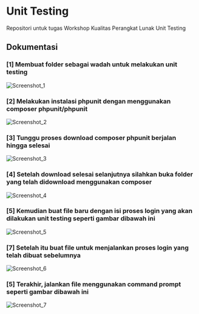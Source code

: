 # Unit Testing 
Repositori untuk tugas Workshop Kualitas Perangkat Lunak Unit Testing

<h2>Dokumentasi</h2>

<h3>[1] Membuat folder sebagai wadah untuk melakukan unit testing</h3>

![Screenshot_1](https://user-images.githubusercontent.com/94839024/144544375-68c2d3af-7690-4b58-b9fa-f7032cda63c1.png)

<h3>[2] Melakukan instalasi phpunit dengan menggunakan composer phpunit/phpunit</h3>

![Screenshot_2](https://user-images.githubusercontent.com/94839024/144544391-d78fa7e5-4fb8-4e20-a5b3-368cb8b7e5c6.png)

<h3>[3] Tunggu proses download composer phpunit berjalan hingga selesai</h3>

![Screenshot_3](https://user-images.githubusercontent.com/94839024/144544393-b69a5293-6022-4f0e-b170-d75af74c4ea9.png)

<h3>[4] Setelah download selesai selanjutnya silahkan buka folder yang telah didownload menggunakan composer</h3>

![Screenshot_4](https://user-images.githubusercontent.com/94839024/144544394-6d8c1537-445a-49d4-be72-c5ad959b7d0b.png)

<h3>[5] Kemudian buat file baru dengan isi proses login yang akan dilakukan unit testing seperti gambar dibawah ini</h3>

![Screenshot_5](https://user-images.githubusercontent.com/94839024/144544395-a88891c0-7477-4edc-972a-0c7af2489507.png)

<h3>[7] Setelah itu buat file untuk menjalankan proses login yang telah dibuat sebelumnya</h3>

![Screenshot_6](https://user-images.githubusercontent.com/94839024/144544398-cc7f1a5a-0a0c-4606-ba47-c06c68040019.png)

<h3>[5] Terakhir, jalankan file menggunakan command prompt seperti gambar dibawah ini</h3>

![Screenshot_7](https://user-images.githubusercontent.com/94839024/144544407-c17e53d4-d61b-4a79-9e64-b3c8049f853f.png)
